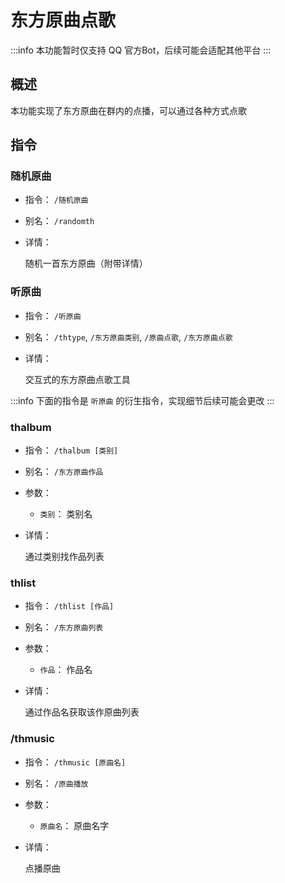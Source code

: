 # 东方原曲点歌

:::info
本功能暂时仅支持 QQ 官方Bot，后续可能会适配其他平台
:::

## 概述

本功能实现了东方原曲在群内的点播，可以通过各种方式点歌

## 指令

### 随机原曲

- 指令： `/随机原曲`

- 别名： `/randomth`

- 详情：

  随机一首东方原曲（附带详情）

### 听原曲

- 指令： `/听原曲`

- 别名： `/thtype`, `/东方原曲类别`, `/原曲点歌`, `/东方原曲点歌`

- 详情：

  交互式的东方原曲点歌工具

:::info
下面的指令是 `听原曲` 的衍生指令，实现细节后续可能会更改
:::

### thalbum

- 指令： `/thalbum [类别]`

- 别名： `/东方原曲作品`

- 参数：

  - `类别`： 类别名

- 详情：

  通过类别找作品列表

### thlist

- 指令： `/thlist [作品]`

- 别名： `/东方原曲列表`

- 参数：

  - `作品`： 作品名

- 详情：

  通过作品名获取该作原曲列表

### /thmusic

- 指令： `/thmusic [原曲名]`

- 别名： `/原曲播放`

- 参数：

  - `原曲名`： 原曲名字

- 详情：

  点播原曲
